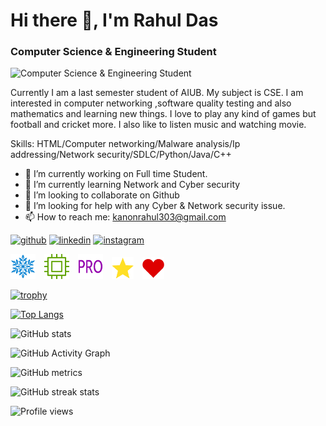 # Hi there 👋, I'm Rahul Das
### Computer Science & Engineering Student
![Computer Science & Engineering Student](https://scontent.fdac24-2.fna.fbcdn.net/v/t39.30808-6/241258348_1196721250814280_8318584174174460002_n.jpg?_nc_cat=103&ccb=1-7&_nc_sid=174925&_nc_eui2=AeHDOq8f73elN6NXXydfwBESUMcqqTqlyO1QxyqpOqXI7UV3QAWlFtzvYPlsoC_66mcJG8M5aPXdWkApDmeRtSLb&_nc_ohc=yB6mdhaLZakAX--m-T_&_nc_ht=scontent.fdac24-2.fna&oh=00_AfBN_mvYRd6leXBRddcbd52hDWT-2uXi_VB5q4TYyLrQbw&oe=63727876)

Currently I am a last semester student of AIUB. My subject is CSE. I am interested in computer networking ,software quality testing and also mathematics and learning new things. I love to play any kind of games but football and cricket more. I also like to listen music and watching movie. 

Skills: HTML/Computer networking/Malware analysis/Ip addressing/Network security/SDLC/Python/Java/C++

- 🔭 I’m currently working on Full time Student. 
- 🌱 I’m currently learning Network and Cyber security 
- 👯 I’m looking to collaborate on Github 
- 🤔 I’m looking for help with any Cyber & Network security issue. 
- 📫 How to reach me: kanonrahul303@gmail.com 


[<img src='https://cdn.jsdelivr.net/npm/simple-icons@3.0.1/icons/github.svg' alt='github' height='40'>](https://github.com/rdrahul2001)  [<img src='https://cdn.jsdelivr.net/npm/simple-icons@3.0.1/icons/linkedin.svg' alt='linkedin' height='40'>](https://www.linkedin.com/in/the-rahuldas/)  [<img src='https://cdn.jsdelivr.net/npm/simple-icons@3.0.1/icons/instagram.svg' alt='instagram' height='40'>](https://www.instagram.com/rahul_das_druvo/)  

<a href='https://archiveprogram.github.com/'><img src='https://raw.githubusercontent.com/acervenky/animated-github-badges/master/assets/acbadge.gif' width='40' height='40'></a> <a href='https://docs.github.com/en/developers'><img src='https://raw.githubusercontent.com/acervenky/animated-github-badges/master/assets/devbadge.gif' width='40' height='40'></a> <a href='https://github.com/pricing'><img src='https://raw.githubusercontent.com/acervenky/animated-github-badges/master/assets/pro.gif' width='40' height='40'></a> <a href='https://stars.github.com/'><img src='https://raw.githubusercontent.com/acervenky/animated-github-badges/master/assets/starbadge.gif' width='35' height='35'></a> <a href='https://docs.github.com/en/github/supporting-the-open-source-community-with-github-sponsors'><img src='https://raw.githubusercontent.com/acervenky/animated-github-badges/master/assets/sponsorbadge.gif' width='35' height='35'></a> 

[![trophy](https://github-profile-trophy.vercel.app/?username=rdrahul2001)](https://github.com/ryo-ma/github-profile-trophy)

[![Top Langs](https://github-readme-stats.vercel.app/api/top-langs/?username=rdrahul2001)](https://github.com/anuraghazra/github-readme-stats)

![GitHub stats](https://github-readme-stats.vercel.app/api?username=rdrahul2001&show_icons=true&count_private=true)  

![GitHub Activity Graph](https://activity-graph.herokuapp.com/graph?username=rdrahul2001)  

![GitHub metrics](https://metrics.lecoq.io/rdrahul2001)  

![GitHub streak stats](https://github-readme-streak-stats.herokuapp.com/?user=rdrahul2001)  

![Profile views](https://gpvc.arturio.dev/rdrahul2001)  
